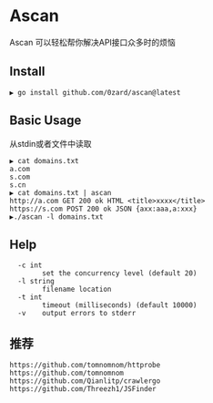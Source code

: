 # Ascan

Ascan 可以轻松帮你解决API接口众多时的烦恼

## Install

```
▶ go install github.com/0zard/ascan@latest
```

## Basic Usage

从stdin或者文件中读取

```
▶ cat domains.txt
a.com
s.com
s.cn
▶ cat domains.txt | ascan
http://a.com GET 200 ok HTML <title>xxxx</title>
https://s.com POST 200 ok JSON {axx:aaa,a:xxx}
▶./ascan -l domains.txt
```
## Help

```
  -c int
        set the concurrency level (default 20)
  -l string
        filename location
  -t int
        timeout (milliseconds) (default 10000)
  -v    output errors to stderr
```
## 推荐

```
https://github.com/tomnomnom/httprobe
https://github.com/tomnomnom
https://github.com/Qianlitp/crawlergo
https://github.com/Threezh1/JSFinder
```
